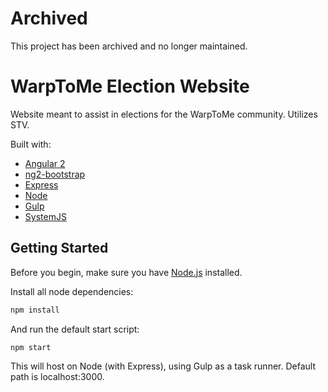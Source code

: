 # Archived

This project has been archived and no longer maintained.

# WarpToMe Election Website

Website meant to assist in elections for the WarpToMe community. Utilizes STV.

Built with:

* [Angular 2](https://angular.io/)
* [ng2-bootstrap](https://valor-software.com/ng2-bootstrap/)
* [Express](https://expressjs.com/)
* [Node](https://nodejs.org/)
* [Gulp](http://gulpjs.com/)
* [SystemJS](https://github.com/systemjs/systemjs_)

## Getting Started

Before you begin, make sure you have [Node.js](https://nodejs.org/en/) installed.

Install all node dependencies:

```bash
npm install
```

And run the default start script:

```bash
npm start
```

This will host on Node (with Express), using Gulp as a task runner. Default path is localhost:3000.
